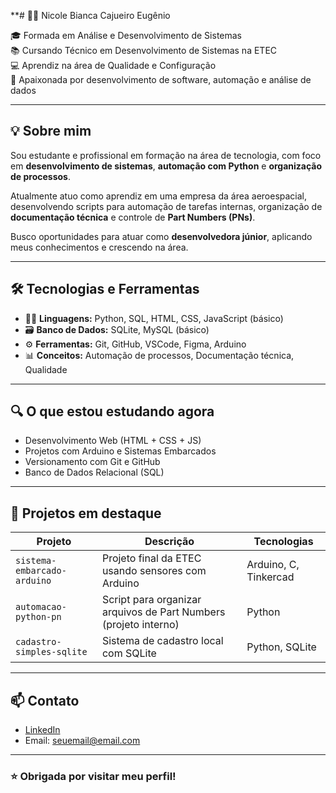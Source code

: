 **# 👩‍💻 Nicole Bianca Cajueiro Eugênio

🎓 Formada em Análise e Desenvolvimento de Sistemas  
📚 Cursando Técnico em Desenvolvimento de Sistemas na ETEC  
💻 Aprendiz na área de Qualidade e Configuração  
🚀 Apaixonada por desenvolvimento de software, automação e análise de dados  

---

## 💡 Sobre mim

Sou estudante e profissional em formação na área de tecnologia, com foco em **desenvolvimento de sistemas**, **automação com Python** e **organização de processos**.

Atualmente atuo como aprendiz em uma empresa da área aeroespacial, desenvolvendo scripts para automação de tarefas internas, organização de **documentação técnica** e controle de **Part Numbers (PNs)**.

Busco oportunidades para atuar como **desenvolvedora júnior**, aplicando meus conhecimentos e crescendo na área.

---

## 🛠️ Tecnologias e Ferramentas

- 👩‍💻 **Linguagens:** Python, SQL, HTML, CSS, JavaScript (básico)
- 🗃️ **Banco de Dados:** SQLite, MySQL (básico)
- ⚙️ **Ferramentas:** Git, GitHub, VSCode, Figma, Arduino
- 📊 **Conceitos:** Automação de processos, Documentação técnica, Qualidade

---

## 🔍 O que estou estudando agora

- Desenvolvimento Web (HTML + CSS + JS)
- Projetos com Arduino e Sistemas Embarcados
- Versionamento com Git e GitHub
- Banco de Dados Relacional (SQL)

---

## 🌟 Projetos em destaque

| Projeto | Descrição | Tecnologias |
|--------|-----------|-------------|
| `sistema-embarcado-arduino` | Projeto final da ETEC usando sensores com Arduino | Arduino, C, Tinkercad |
| `automacao-python-pn` | Script para organizar arquivos de Part Numbers (projeto interno) | Python |
| `cadastro-simples-sqlite` | Sistema de cadastro local com SQLite | Python, SQLite |

---

## 📫 Contato

- [LinkedIn](https://linkedin.com/in/seu-usuario)
- Email: seuemail@email.com

---

### ⭐ Obrigada por visitar meu perfil!

